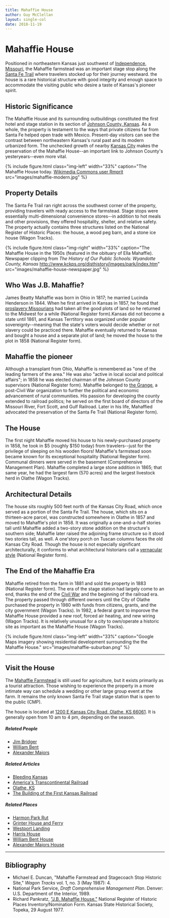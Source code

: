 ```yaml
---
title: Mahaffie House
author: Guy McClellan
layout: single-col
date: 2018-11-19
---
```


# Mahaffie House

Positioned in northeastern Kansas just southwest of [Independence, Missouri](https://en.wikipedia.org/wiki/Independence,_Missouri), the Mahaffie farmstead was an important stage stop along the [Santa Fe Trail](https://www.nps.gov/safe/index.htm) where travelers stocked up for their journey westward. the house is a rare historical structure with good integrity and enough space to accommodate the visiting public who desire a taste of Kansas's pioneer spirit.

## Historic Significance
The Mahaffie House and its surrounding outbuildings constituted the first hotel and stage station in its section of [Johnson County, Kansas](https://en.wikipedia.org/wiki/Johnson_County,_Kansas). As a whole, the property is testament to the ways that private citizens far from Santa Fe helped open trade with Mexico. Present-day visitors can see the contrast between northeastern Kansas's rural past and its modern urbanized form. The unchecked growth of nearby [Kansas City](https://en.wikipedia.org/wiki/Kansas_City_metropolitan_area) makes the preservation of the Mahaffie House--an important link to Johnson County's yesteryears--even more vital.

{% include figure.html
  class="img-left"
  width="33%"
  caption="The Mahaffie House today. [Wikimedia Commons user Rmprit](https://commons.wikimedia.org/wiki/File:1100_Kansas_City_Rd.,_Olathe,_KS_J.B._Mahaffie_House.jpg)
  src="images/mahaffie-modern.jpg"
%}

## Property Details
The Santa Fe Trail ran right across the southwest corner of the property, providing travelers with ready access to the farmstead. Stage stops were essentially multi-dimensional convenience stores--in addition to hot meals and other provisions, they offered hospitality, shelter, and relative safety. The property actually contains three structures listed on the National Register of Historic Places: the house, a wood peg barn, and a stone ice house (Wagon Tracks). 

{% include figure.html
  class="img-right"
  width="33%"
  caption="The Mahaffie House in the 1950s (featured in the obituary of Ella Mahaffie). Newspaper clipping from _The History of Our Public Schools: Wyandotte County, Kansas_ <http://www.kckps.org/disthistory/images/park/index.htm>"
  src="images/mahaffie-house-newspaper.jpg"
%}

## Who Was J.B. Mahaffie?
James Beatty Mahaffie was born in Ohio in 1817; he married Lucinda Henderson in 1844. When he first arrived in Kansas in 1857, he found that [proslavery Missourians](http://www.civilwaronthewesternborder.org/encyclopedia/border-ruffians) had taken all the good plots of land so he returned to the Midwest for a while (National Register form).Kansas did not become a state until 1861, and Kansas Terrtitory was organized under popular sovereignty--meaning that the state's voters would decide whether or not slavery could be practiced there. Mahaffie eventually returned to Kansas and bought a house and a separate plot of land; he moved the house to the plot in 1858 (National Register form).

## Mahaffie the pioneer
Although a transplant from Ohio, Mahaffie is remembered as "one of the leading farmers of the area." He was also "active in local social and political affairs"; in 1858 he was elected chairman of the Johnson County supervisors (National Register form). Mahaffie belonged to [the Grange](https://en.wikipedia.org/wiki/National_Grange_of_the_Order_of_Patrons_of_Husbandry), a post-Civil War organization to further the political and economic advancement of rural communities. His passion for developing the county extended to railroad politics; he served on the first board of directors of the Missouri River, Fort Scott, and Gulf Railroad. Later in his life, Mahaffied advocated the preservation of the Santa Fe Trail (National Register form).

## The House
The first night Mahaffie moved his house to his newly-purchased property in 1858, he took in $5 (roughly $150 today) from travelers--just for the privilege of sleeping on his wooden floors! Mahaffie's farmstead soon became known for its exceptional hospitality (National Register form). Communal dinners were served in the basement (Comprehensive Management Plan). Mahaffie completed a large stone addition in 1865; that same year, he had the largest farm (570 acres) and the largest livestock herd in Olathe (Wagon Tracks).

## Architectural Details 
The house sits roughly 500 feet north of the Kansas City Road, which once served as a portion of the Santa Fe Trail. The house, which sits on a thirteen-acre parcel, was constructed somewhere in Olathe in 1857 and moved to Mahaffie's plot in 1858. It was originally a one-and-a-half stories tall until Mahaffie added a two-story stone addition on the structure's southern side; Mahaffie later raised the adjoining frame structure so it stood two stories tall, as well. A one'story porch on Tuscan columns faces the old Kansas City Road. Though the house is not especially significant architecturally, it conforms to what architectural historians call a [vernacular style](https://commons.wikimedia.org/wiki/Category:Vernacular_architecture_of_Kansas) (National Register form).

## The End of the Mahaffie Era
Mahaffie retired from the farm in 1881 and sold the property in 1883 (National Register form). The era of the stage station had largely come to an end, thanks the end of the [Civil War](https://en.wikipedia.org/wiki/American_Civil_War) and the beginning of the railroad era. The property passed through different owners until the City of Olathe purchased the property in 1980 with funds from citizens, grants, and the city government (Wagon Tracks). In 1982, a federal grant to imporove the Mahaffie House provided a new roof, forced air heating, and new wiring (Wagon Tracks). It is relatively unusual for a city to own/operate a historic site as important as the Mahaffie House (Wagon Tracks).

{% include figure.html
  class="img-left"
  width="33%"
  caption="Google Maps imagery showing residential development surrounding the the Mahaffie House."
  src="images/mahaffie-suburban.png"
%}

***

## Visit the House
The [Mahaffie Farmstead](https://www.mahaffie.org/) is still used for agriculture, but it exists primarily as a tourist attraction. Those wishing to experience the property in a more intimate way can schedule a wedding or other large group event at the farm. It remains the only known Santa Fe Trail stage station that is open to the public (CMP).

The house is located at [1200 E Kansas City Road, Olathe, KS 66061](https://www.google.com/maps/search/mahaffie%20house%20ks?hl=en&source=opensearch). It is generally open from 10 am to 4 pm, depending on the season.

##### Related People
- [Jim Bridger](https://en.wikipedia.org/wiki/Jim_Bridger)
- [William Bent](https://en.wikipedia.org/wiki/William_Bent)
- [Alexander Majors](https://en.wikipedia.org/wiki/Alexander_Majors)

##### Related Articles
- [Bleeding Kansas](https://en.wikipedia.org/wiki/Bleeding_Kansas)
- [America's Transcontinental Railroad](https://en.wikipedia.org/wiki/First_Transcontinental_Railroad)
- [Olathe, KS](https://en.wikipedia.org/wiki/Olathe,_Kansas)
- [The Building of the First Kansas Railroad](https://www.kshs.org/p/the-building-of-the-first-kansas-railroad/13060)

##### Related Places
- [Harmon Park Rut](https://www.kshs.org/natreg/natreg_listings/view/1816)
- [Grinter House and Ferry](https://www.kshs.org/kansapedia/grinter-place/11831)
- [Westport Landing](https://www.nps.gov/safe/learn/historyculture/westport-landing.htm)
- [Harris House](https://en.wikipedia.org/wiki/Harris-Kearney_House)
- [William Bent House](https://historic-trails.github.io/santa-fe-itinerary/sites/seth-ward-house.html)
- [Alexander Majors House](https://historic-trails.github.io/santa-fe-itinerary/sites/alexander-majors-house.html)

***

## Bibliography
- Michael E. Duncan, "Mahaffie Farmstead and Stagecoach Stop Historic Site," _Wagon Tracks_ vol. 1, no. 3 (May 1987): 4.
- National Park Service, _Draft Comprehensive Management Plan_. Denver: U.S. Department of the Interior, 1989.
- Richard Pankratz, ["J.B. Mahaffie House."](https://www.kshs.org/resource/national_register/nominationsNRDB/Johnson_MahaffieJBHouseNR.pdf) National Register of Historic Places Inventory/Nomination Form. Kansas State Historical Society, Topeka, 29 August 1977.
